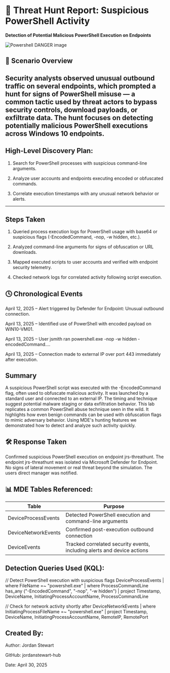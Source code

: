 # 🚨 Threat Hunt Report: Suspicious PowerShell Activity

**Detection of Potential Malicious PowerShell Execution on Endpoints**

![Powershell DANGER image](https://github.com/user-attachments/assets/5bced840-cf99-4047-a897-bc9e9afee0f9)


## 📘 Scenario Overview

Security analysts observed unusual outbound traffic on several endpoints, which prompted a hunt for signs of PowerShell misuse — a common tactic used by threat actors to bypass security controls, download payloads, or exfiltrate data. The hunt focuses on detecting potentially malicious PowerShell executions across Windows 10 endpoints.
---


## High-Level Discovery Plan:
1. Search for PowerShell processes with suspicious command-line arguments.

2. Analyze user accounts and endpoints executing encoded or obfuscated commands.

3. Correlate execution timestamps with any unusual network behavior or alerts.


---

## Steps Taken
1. Queried process execution logs for PowerShell usage with base64 or suspicious flags (-EncodedCommand, -nop, -w hidden, etc.).

2. Analyzed command-line arguments for signs of obfuscation or URL downloads.

3. Mapped executed scripts to user accounts and verified with endpoint security telemetry.

4. Checked network logs for correlated activity following script execution.

## 🕓 Chronological Events
April 12, 2025 – Alert triggered by Defender for Endpoint: Unusual outbound connection.

April 13, 2025 – Identified use of PowerShell with encoded payload on WIN10-VM01.

April 13, 2025 – User jsmith ran powershell.exe -nop -w hidden -encodedCommand....

April 13, 2025 – Connection made to external IP over port 443 immediately after execution.

## Summary
A suspicious PowerShell script was executed with the -EncodedCommand flag, often used to obfuscate malicious activity. It was launched by a standard user and connected to an external IP. The timing and technique suggest potential malware staging or data exfiltration behavior. This lab replicates a common PowerShell abuse technique seen in the wild. It highlights how even benign commands can be used with obfuscation flags to mimic adversary behavior. Using MDE's hunting features we demonstrated how to detect and analyze such activity quickly.

## 🛠️ Response Taken
Confirmed suspicious PowerShell execution on endpoint jrs-threathunt. The endpoint jrs-threathunt was isolated via Microsoft Defender for Endpoint.
No signs of lateral movement or real threat beyond the simulation. The users direct manager was notified.

## 📊 MDE Tables Referenced:
| **Table**           | **Purpose**                                                             |
| ------------------- | ----------------------------------------------------------------------- |
| DeviceProcessEvents | Detected PowerShell execution and command-line arguments                |
| DeviceNetworkEvents | Confirmed post-execution outbound connection                            |
| DeviceEvents        | Tracked correlated security events, including alerts and device actions |

## Detection Queries Used (KQL):
// Detect PowerShell execution with suspicious flags
DeviceProcessEvents
| where FileName =~ "powershell.exe"
| where ProcessCommandLine has_any ("-EncodedCommand", "-nop", "-w hidden")
| project Timestamp, DeviceName, InitiatingProcessAccountName, ProcessCommandLine

// Check for network activity shortly after
DeviceNetworkEvents
| where InitiatingProcessFileName =~ "powershell.exe"
| project Timestamp, DeviceName, InitiatingProcessAccountName, RemoteIP, RemotePort



## Created By:
Author: Jordan Stewart

GitHub: jordanstewart-hub

Date: April 30, 2025


